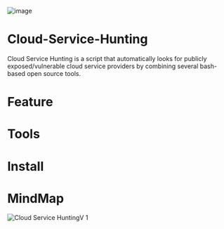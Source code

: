 ![image](https://github.com/Rozan312/Cloud-Service-Hunting/assets/49874549/5c78e820-4a69-470b-8b79-3d761f74b8a2)
#                                                     Cloud-Service-Hunting
Cloud Service Hunting is a script that automatically looks for publicly exposed/vulnerable cloud service providers by combining several bash-based open source tools.
#                                                     Feature
#                                                     Tools
#                                                     Install
#                                                     MindMap
![Cloud Service HuntingV 1](https://github.com/Rozan312/Cloud-Service-Hunting/assets/49874549/70b049cd-7e43-420c-b7af-9ba46b020744)
